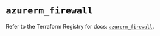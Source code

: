 # `azurerm_firewall`

Refer to the Terraform Registry for docs: [`azurerm_firewall`](https://registry.terraform.io/providers/hashicorp/azurerm/4.19.0/docs/resources/firewall).

